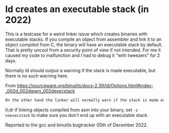 # ld creates an executable stack (in 2022)

This is a testcase for a weird linker issue which creates binaries with executable stacks. If you compile an object from assembler and link it to an object compiled from C, the binary will have an executable stack by default. That is pretty uncool from a security point of view if not intended. For me it caused my code to malfunction and I had to debug it "with tweezers" for 2 days.

Normally ld should output a warning if the stack is made executable, but there is no such warning here.

From https://sourceware.org/binutils/docs-2.39/ld/Options.html#index-_002d_002dwarn_002dexecstack
```txt
On the other hand the linker will normally warn if the stack is made executable because one or more of the input files need an execuable stack and neither of the -z execstack or -z noexecstack command line options have been specified. This warning can be disabled via the --no-warn-execstack option.
```

tl;dr if linking objects compiled from asm into your binary, set `-z noexecstack` to make sure you don't end up with an executable stack.

Reported to the gcc and binutils bugtracker 05th of December 2022.
